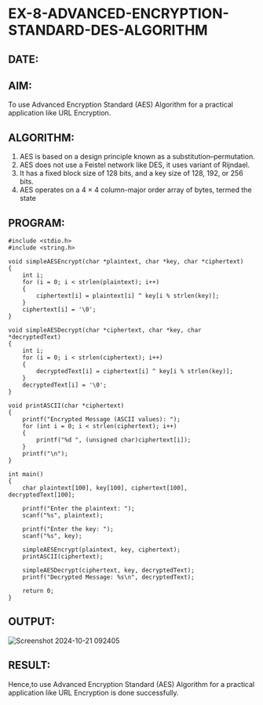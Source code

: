 # EX-8-ADVANCED-ENCRYPTION-STANDARD-DES-ALGORITHM
## DATE:
## AIM:
  To use Advanced Encryption Standard (AES) Algorithm for a practical application like URL Encryption.

## ALGORITHM: 
  1. AES is based on a design principle known as a substitution–permutation.
  2. AES does not use a Feistel network like DES, it uses variant of Rijndael.
  3. It has a fixed block size of 128 bits, and a key size of 128, 192, or 256 bits.
  4. AES operates on a 4 × 4 column-major order array of bytes, termed the state
## PROGRAM: 
```
#include <stdio.h>
#include <string.h>

void simpleAESEncrypt(char *plaintext, char *key, char *ciphertext)
{
    int i;
    for (i = 0; i < strlen(plaintext); i++) 
    {
        ciphertext[i] = plaintext[i] ^ key[i % strlen(key)]; 
    }
    ciphertext[i] = '\0'; 
}

void simpleAESDecrypt(char *ciphertext, char *key, char *decryptedText)
{
    int i;
    for (i = 0; i < strlen(ciphertext); i++) 
    {
        decryptedText[i] = ciphertext[i] ^ key[i % strlen(key)]; 
    }
    decryptedText[i] = '\0'; 
}

void printASCII(char *ciphertext) 
{
    printf("Encrypted Message (ASCII values): ");
    for (int i = 0; i < strlen(ciphertext); i++) 
    {
        printf("%d ", (unsigned char)ciphertext[i]); 
    }
    printf("\n");
}

int main() 
{
    char plaintext[100], key[100], ciphertext[100], decryptedText[100];

    printf("Enter the plaintext: ");
    scanf("%s", plaintext);

    printf("Enter the key: ");
    scanf("%s", key);

    simpleAESEncrypt(plaintext, key, ciphertext);
    printASCII(ciphertext);  

    simpleAESDecrypt(ciphertext, key, decryptedText);
    printf("Decrypted Message: %s\n", decryptedText);

    return 0;
}

```
## OUTPUT:
![Screenshot 2024-10-21 092405](https://github.com/user-attachments/assets/fb7f554d-3ebc-4aa9-817a-95c1ae683413)


## RESULT: 
Hence,to use Advanced Encryption Standard (AES) Algorithm for a practical application like URL Encryption is done successfully.

